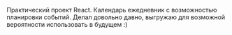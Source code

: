 Практический проект React. Календарь ежедневник с возможностью планировки событий. Делал довольно давно, выгружаю для возможной вероятности использовать в будущем :)